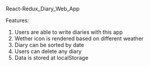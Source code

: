 React-Redux_Diary_Web_App

Features:

1. Users are able to write diaries with this app
2. Wether icon is rendered based on different weather
3. Diary can be sorted by date
4. Users can delete any diary 
5. Data is stored at localStorage